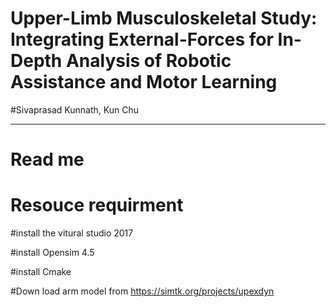 # Upper-Limb Musculoskeletal  Study: Integrating External-Forces for In-Depth Analysis of Robotic Assistance and Motor Learning

#Sivaprasad Kunnath, Kun Chu



---------------------------------------------------
# Read me

# Resouce requirment
#install the vitural studio 2017

#install Opensim 4.5

#install Cmake

#Down load arm model from https://simtk.org/projects/upexdyn

#
